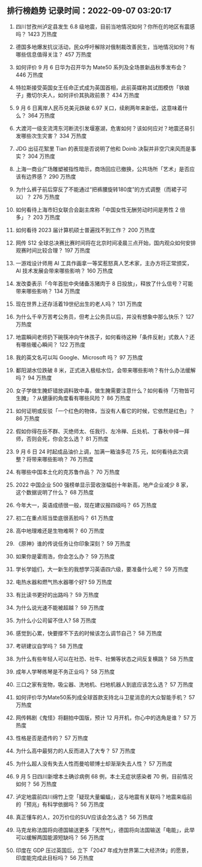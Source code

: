 
## 排行榜趋势 记录时间：2022-09-07 03:20:17
  
  1. 四川甘孜州泸定县发生 6.8 级地震，目前当地情况如何？你所在的地区有震感吗？ 1423 万热度
    
  2. 德国多地爆发抗议活动，民众呼吁解除对俄制裁改善民生，当地情况如何？有哪些信息值得关注？ 457 万热度
    
  3. 如何评价 9 月 6 日华为召开华为 Mate50 系列及全场景新品秋季发布会？ 446 万热度
    
  4. 特拉斯接受英国女王任命正式成为英国首相，此前英媒称其试图模仿「铁娘子」撒切尔夫人，如何评价其执政前景？ 434 万热度
    
  5. 9 月 6 日离岸人民币兑美元跌破 6.97 关口，续刷两年来新低，这意味着什么？ 364 万热度
    
  6. 大渡河一级支流湾东河断流引发堰塞湖，危害如何？该如何应对？地震还易引发哪些次生灾害？ 334 万热度
    
  7. JDG 出征花絮里 Tian 的表现是否说明了他和 Doinb 决裂并非空穴来风而是事实？ 304 万热度
    
  8. 上海一商业广场雕塑被指性暗示，商场回应已撤换，公共场所「艺术」是否应该有边界感？ 290 万热度
    
  9. 为什么裤子前后穿反了不能通过“把裤腰旋转180度”的方式调整（而裙子可以）？ 276 万热度
    
  10. 如何看待上海市妇女联合会副主席称「中国女性无酬劳动时间是男性 2 倍多」？ 203 万热度
    
  11. 如何看待 2023 届计算机硕士普遍找不到工作？ 200 万热度
    
  12. 网传 S12 全球总决赛比赛时间将在北京时间凌晨三点开始，国内观众如何安排观赛时间比较合理？ 197 万热度
    
  13. 一游戏设计师用 AI 工具作画拿一等奖惹怒真人艺术家，主办方将正常颁奖，AI 技术发展会带来哪些影响？ 160 万热度
    
  14. 发改委表示「今年首批中央储备冻猪肉于 8 日投放」，释放了什么信号？可能带来哪些影响？ 134 万热度
    
  15. 现在世界上还存活着19世纪出生的老人吗？ 131 万热度
    
  16. 为什么千辛万苦考公务员，但考上公务员以后，并没有想象中那么快乐？ 127 万热度
    
  17. 地震瞬间老师扔下碗筷冲向午休孩子，如何看待这种「条件反射」式救人？还有哪些暖心瞬间？ 122 万热度
    
  18. 我的英文名可以叫 Google、Microsoft 吗？ 97 万热度
    
  19. 鄱阳湖水位跌破 8 米，正式进入极枯水位，会带来哪些影响？有什么办法缓解吗？ 94 万热度
    
  20. 女子学做生腌虾错放调料致中毒，做生腌需要注意什么？如何看待「万物皆可生腌」？从健康的角度看有哪些风险？ 86 万热度
    
  21. 如何证明或反驳「一个红色的物体，当没有人看它的时候，它依然是红色」？ 86 万热度
    
  22. 假如你得在岳不群、灭绝师太、任我行、左冷禅、丘处机、丁春秋中择一拜师，否则会死，你会怎么选？ 81 万热度
    
  23. 9 月 6 日 24 时起成品油价上调，加满一箱油多花 7.5 元，如何看待此次调整？将带来哪些影响？ 76 万热度
    
  24. 有哪些中国本土化的克苏鲁作品？ 70 万热度
    
  25. 2022 中国企业 500 强榜单显示营收涨幅创十年新高，地产企业减少 8 家，这个数据说明了什么？ 68 万热度
    
  26. 今年大一，英语成绩很一般，现在建议报四级吗？ 65 万热度
    
  27. 初二在重点班当垫底很丢脸吗？ 61 万热度
    
  28. 高中地理难还是生物难啊？ 60 万热度
    
  29. 《原神》谁的传说任务让你印象深刻？ 59 万热度
    
  30. 如果你是霍雨浩，你会怎么办？ 59 万热度
    
  31. 学长学姐们，大一新生的我想学习英语四六级，要准备什么呢？ 59 万热度
    
  32. 电热水器和燃气热水器哪个好? 59 万热度
    
  33. 有比读书更好的出路吗？ 59 万热度
    
  34. 为什么说光速不能被超越？ 59 万热度
    
  35. 为什么小公司留不住人? 58 万热度
    
  36. 感觉到心累，快要撑不下去的时候该怎么调节自己？ 58 万热度
    
  37. 考研建议自学吗？ 58 万热度
    
  38. 为什么有些年轻人可以在社恐、社牛、社懒等状态之间反复横跳？ 58 万热度
    
  39. 成年人学琴练琴是不务正业吗？ 58 万热度
    
  40. 三口之家有宠物，吸尘器、洗地机、扫地机器人到底应该怎么选？ 57 万热度
    
  41. 如何评价华为Mate50系列成全球首款支持北斗卫星消息的大众智能手机？ 57 万热度
    
  42. 网传韩剧《鬼怪》将翻拍中国版，预计 12 月开机，你心中的选角是谁？ 57 万热度
    
  43. 性格是否是遗传的？ 57 万热度
    
  44. 为什么高中最努力的人反而进入了大专？ 57 万热度
    
  45. 为什么超人没有失去人性而曼哈顿博士却渐渐失去人性？ 57 万热度
    
  46. 9 月 5 日四川新增本土确诊病例 68 例，本土无症状感染者 70 例，目前情况如何？ 56 万热度
    
  47. 泸定地震前四川绵竹上空「疑现大量蝙蝠」，这与地震有关联吗？地震来临前的「预兆」有科学依据吗？ 56 万热度
    
  48. 真正懂车的人，20万价位的SUV应该会怎么选？ 56 万热度
    
  49. 马克龙称法国将向德国输送更多「天然气」，德国将向法国输送「电能」，此举可以缓解两国能源短缺吗？ 56 万热度
    
  50. 印度在 GDP 压过英国后，立下「2047 年成为世界第二大经济体」的愿景，印度能完成此目标吗？ 56 万热度
    